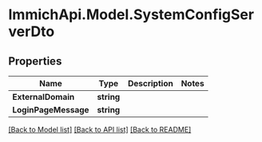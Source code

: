 # ImmichApi.Model.SystemConfigServerDto

## Properties

Name | Type | Description | Notes
------------ | ------------- | ------------- | -------------
**ExternalDomain** | **string** |  | 
**LoginPageMessage** | **string** |  | 

[[Back to Model list]](../README.md#documentation-for-models) [[Back to API list]](../README.md#documentation-for-api-endpoints) [[Back to README]](../README.md)


